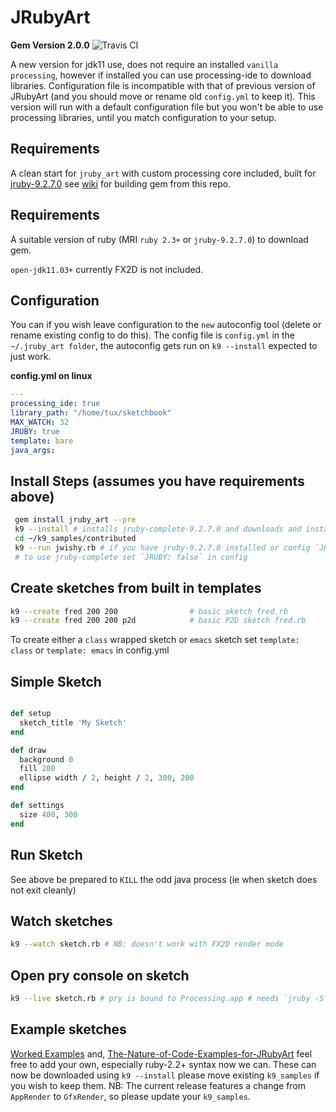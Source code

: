 
# JRubyArt

__Gem Version 2.0.0__ ![Travis CI](https://travis-ci.org/ruby-processing/JRubyArt.svg)

A new version for jdk11 use, does not require an installed `vanilla processing`, however if installed you can use processing-ide to download libraries. Configuration file is incompatible with that of previous version of JRubyArt (and you should move or rename old `config.yml` to keep it). This version will run with a default configuration file but you won't be able to use processing libraries, until you match configuration to your setup.

## Requirements
A clean start for `jruby_art` with custom processing core included, built for [jruby-9.2.7.0](http://jruby.org/download) see [wiki](https://github.com/ruby-processing/JRubyArt/wiki/Building-latest-gem) for building gem from this repo.  
## Requirements

A suitable version of ruby (MRI `ruby 2.3+` or `jruby-9.2.7.0`) to download gem.

`open-jdk11.03+` currently FX2D is not included.

## Configuration

You can if you wish leave configuration to the `new` autoconfig tool (delete or rename existing config to do this). The config file is `config.yml` in the `~/.jruby_art folder`, the autoconfig gets run on `k9 --install` expected to just work.

__config.yml on linux__

```yaml
---
processing_ide: true
library_path: "/home/tux/sketchbook"
MAX_WATCH: 32
JRUBY: true
template: bare
java_args:
```

## Install Steps (assumes you have requirements above)

```bash
 gem install jruby_art --pre
 k9 --install # installs jruby-complete-9.2.7.0 and downloads and installs samples to ~/k9_samples
 cd ~/k9_samples/contributed
 k9 --run jwishy.rb # if you have jruby-9.2.7.0 installed or config `JRUBY: false`
 # to use jruby-complete set `JRUBY: false` in config
```
## Create sketches from built in templates
```bash
k9 --create fred 200 200                # basic sketch fred.rb
k9 --create fred 200 200 p2d            # basic P2D sketch fred.rb
```
To create either a `class` wrapped sketch or `emacs` sketch set `template: class` or `template: emacs` in config.yml

## Simple Sketch
```ruby

def setup
  sketch_title 'My Sketch'
end

def draw
  background 0
  fill 200
  ellipse width / 2, height / 2, 300, 200
end

def settings
  size 400, 300
end
```
## Run Sketch
See above
be prepared to `KILL` the odd java process (ie when sketch does not exit cleanly)

## Watch sketches
```bash
k9 --watch sketch.rb # NB: doesn't work with FX2D render mode
```
## Open pry console on sketch
```bash
k9 --live sketch.rb # pry is bound to Processing.app # needs `jruby -S gem install pry`
```
## Example sketches

[Worked Examples](https://github.com/ruby-processing/JRubyArt-examples) and, [The-Nature-of-Code-Examples-for-JRubyArt](https://github.com/ruby-processing/The-Nature-of-Code-for-JRubyArt) feel free to add your own, especially ruby-2.2+ syntax now we can. These can now be downloaded using `k9 --install` please move existing `k9_samples` if you wish to keep them.  NB: The current release features a change from `AppRender` to `GfxRender`, so please update your `k9_samples`.

[rubuto-processing3]:https://github.com/hoshi-sano/ruboto-processing3
[testing]:http://ruby-processing.github.io/testing/testing/
[pi]:http://ruby-processing.github.io/JRubyArt/raspberrypi_started/
